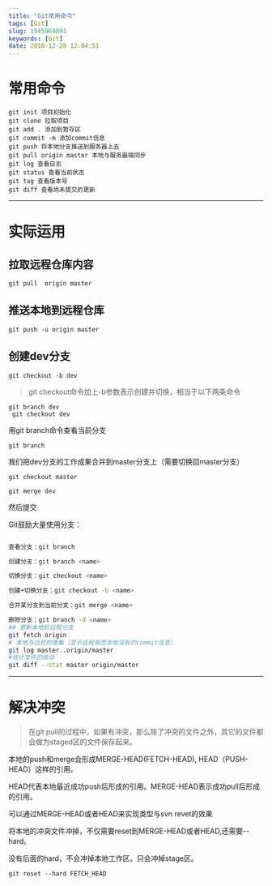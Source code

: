 ```yaml
---
title: "Git常用命令"
tags: [Git]
slug: 1545969891
keywords: [Git]
date: 2018-12-28 12:04:51
---
```



# 常用命令
```
git init 项目初始化
git clone 拉取项目
git add . 添加到暂存区
git commit -m 添加commit信息
git push 将本地分支推送到服务器上去
git pull origin master 本地与服务器端同步
git log 查看日志
git status 查看当前状态
git tag 查看版本号
git diff 查看尚未提交的更新
```



---
# 实际运用
## 拉取远程仓库内容

```
git pull  origin master
```


## 推送本地到远程仓库

```
git push -u origin master
```


## 创建dev分支

```
git checkout -b dev
```
> git checkout命令加上-b参数表示创建并切换，相当于以下两条命令

```
git branch dev
 git checkout dev
```
用git branch命令查看当前分支
```
git branch
```

我们把dev分支的工作成果合并到master分支上（需要切换回master分支）

```
git checkout master

git merge dev
```
然后提交

Git鼓励大量使用分支：


```bash

查看分支：git branch

创建分支：git branch <name>

切换分支：git checkout <name>

创建+切换分支：git checkout -b <name>

合并某分支到当前分支：git merge <name>

删除分支：git branch -d <name>
## 更新本地的远程分支
git fetch origin
# 本地与远处的差集（显示远程有而本地没有的commit信息）
git log master..origin/master
#统计文件的改动
git diff --stat master origin/master
```
---
# 解决冲突

>在git pull的过程中，如果有冲突，那么除了冲突的文件之外，其它的文件都会做为staged区的文件保存起来。
>
本地的push和merge会形成MERGE-HEAD(FETCH-HEAD), HEAD（PUSH-HEAD）这样的引用。
>
HEAD代表本地最近成功push后形成的引用。MERGE-HEAD表示成功pull后形成的引用。
>
可以通过MERGE-HEAD或者HEAD来实现类型与svn revet的效果
>
将本地的冲突文件冲掉，不仅需要reset到MERGE-HEAD或者HEAD,还需要--hard。
>
没有后面的hard，不会冲掉本地工作区。只会冲掉stage区。


```
git reset --hard FETCH_HEAD
```



